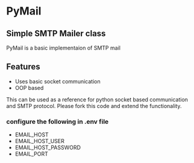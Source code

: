 # PyMail
## Simple SMTP Mailer class 

PyMail is a basic implementaion of SMTP mail


## Features

- Uses basic socket communication
- OOP based

This can be used as a reference for python socket based communication and SMTP protocol.
Please fork this code and extend the functionality.

### configure the following in .env file

- EMAIL_HOST 
- EMAIL_HOST_USER
- EMAIL_HOST_PASSWORD
- EMAIL_PORT

